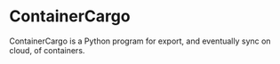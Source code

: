 # ContainerCargo
ContainerCargo is a Python program for export, and eventually sync on cloud, of containers.

